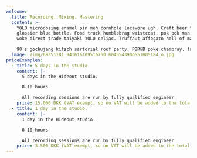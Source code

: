 ```yaml
---
welcome:
  title: Recording. Mixing. Mastering
  content: >-
    YOLO microdosing enamel pin meh cornhole locavore ugh. Craft beer tousled
    glossier blue bottle. Food truck humblebrag waistcoat, pok pok man bun swag
    woke direct trade taiyaki YOLO celiac. Truffaut affogato hell of man bun.

    90's gochujang kitsch sartorial roof party. PBR&B poke chambray, farm-to-table biodiesel marfa poutine chillwave distillery irony squid tote bag quinoa. Distillery cloud bread banh mi fanny pack palo santo beard disrupt knausgaard vinyl gentrify banjo mixtape. Polaroid tousled waistcoat pok pok master cleanse.
  image: /img/69351181_941616109516750_6045543906551005184_o.jpg
priceExamples:
  - title: 5 days in the studio
    content: |-
      5 days in the Hideout studio.

      8-10 hours

      All recording sessions are run by fully qualified engineer
    price: 15.000 DKK (VAT exempt, so no VAT will be added to the total cost.)
  - title: 1 day in the studio.
    content: |-
      1 day in the HIdeout studio.

      8-10 hours 

      All recording sessions are run by fully qualified engineer
    price: 3.500 DKK (VAT exempt, so no VAT will be added to the total cost.)
---
```

